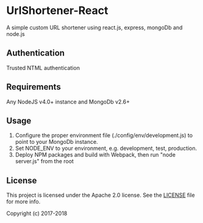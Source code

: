 # UrlShortener-React

A simple custom URL shortener using react.js, express, mongoDb and node.js

## Authentication

Trusted NTML authentication

## Requirements

Any NodeJS v4.0+ instance and MongoDb v2.6+

## Usage

1. Configure the proper environment file (./config/env/development.js) to point to your MongoDb instance.
2. Set NODE_ENV to your environment, e.g. development, test, production. 
3. Deploy NPM packages and build with Webpack, then run "node server.js" from the root

## License

This project is licensed under the Apache 2.0 license. See the [LICENSE](LICENSE) file for more info.

Copyright (c) 2017-2018